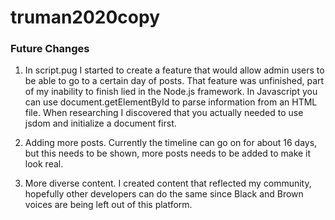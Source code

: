 # truman2020copy

### Future Changes 

1. In script.pug I started to create a feature that would allow admin users to be able to go to a certain day of posts. That feature was unfinished, part of my inability to finish lied in the Node.js framework. In Javascript you can use document.getElementById to parse information from an HTML file. When researching I discovered that you actually needed to use jsdom and initialize a document first. 

2. Adding more posts. Currently the timeline can go on for about 16 days, but this needs to be shown, more posts needs to be added to make it look real. 

3. More diverse content. I created content that reflected my community, hopefully other developers can do the same since Black and Brown voices are being left out of this platform. 
